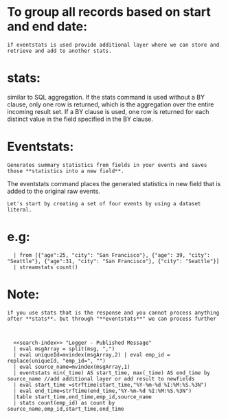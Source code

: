 To group all records based on start and end date:
=================================================


    if eventstats is used provide additional layer where we can store and retrieve and add to another stats.
    
 stats:
 ======
 
  similar to SQL aggregation. If the stats command is used without a BY clause, only one row is returned,
 which is the aggregation over the entire incoming result set. If a BY clause is used, one row is returned for each distinct 
value in the field specified in the BY clause.


    
 **Eventstats**:
 ================
 
    Generates summary statistics from fields in your events and saves those **statistics into a new field**. 
   The eventstats command places the generated statistics in new field that is added to the original raw events.


    Let's start by creating a set of four events by using a dataset literal.
e.g:
=====

      | from [{"age":25, "city": "San Francisco"}, {"age": 39, "city": "Seattle"}, {"age":31, "city": "San Francisco"}, {"city": "Seattle"}]
      | streamstats count()


Note:
====
    
    if you use stats that is the response and you cannot process anything after **stats**. but through "**eventstats**" we can process further
    
 

      <<search-index>> "Logger - Published Message" 
      | eval msgArray = split(msg, ",")
      | eval uniqueId=mvindex(msgArray,2) | eval emp_id = replace(uniqueId, "emp_id=", "")
      | eval source_name=mvindex(msgArray,1)
      | eventstats min(_time) AS start_time, max(_time) AS end_time by source_name //add additional layer or add result to newfields 
      | eval start_time =strftime(start_time,"%Y-%m-%d %I:%M:%S.%3N")
      | eval end_time=strftime(end_time,"%Y-%m-%d %I:%M:%S.%3N")
      |table start_time,end_time,emp_id,source_name                           
      | stats count(emp_id) as count by source_name,emp_id,start_time,end_time
